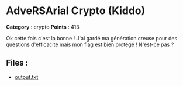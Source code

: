 # AdveRSArial Crypto (Kiddo)

**Category** : crypto
**Points** : 413

Ok cette fois c'est la bonne ! J'ai gardé ma génération creuse pour des questions d'efficacité mais mon flag est bien protégé !
N'est-ce pas ?

## Files : 
 - [output.txt](./output.txt)


